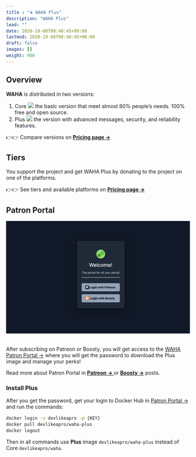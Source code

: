 ```yaml
---
title : "➕ WAHA Plus"
description: "WAHA Plus"
lead: ""
date: 2020-10-06T08:48:45+00:00
lastmod: 2020-10-06T08:48:45+00:00
draft: false
images: []
weight: 900
---
```


## Overview

**WAHA** is distributed in two versions:

1. Core ![](/images/versions/core.png) the basic version that meet almost 80% people’s needs. 100% free and open source.
2. Plus ![](/images/versions/plus.png) the version with advanced messages, security, and reliability features.

👉👉 Compare versions on [**Pricing page ->**](/pricing)

## Tiers
You support the project and get WAHA Plus by donating to the project on one of the platforms.

👉👉 See tiers and available platforms on [**Pricing page ->**](/pricing)

## Patron Portal
<p align="center">
  <img src="patron-portal.png" alt="Patron Portal" />
  <br/>
  <br/>
</p>

After subscribing on Patreon or Boosty, you will get access to the [WAHA Patron Portal ->](https://portal.devlike.pro/)
where you will get the password to download the Plus image and manage your perks!

Read more about Patron Portal in
**<a href="https://www.patreon.com/posts/waha-patron-97637416" target="_blank">Patreon -> </a>**
or
**<a href="https://boosty.to/wa-http-api/posts/8319079f-dac1-4179-b954-fcc559097c76" target="_blank">Boosty -></a>**
posts.

### Install Plus
After you get the password, get your login to Docker Hub in [Patron Portal ->](https://portal.devlike.pro/)
and run the commands:
```bash
docker login -u devlikeapro -p {KEY}
docker pull devlikeapro/waha-plus
docker logout
```
Then in all commands use **Plus** image `devlikeapro/waha-plus` instead of Core `devlikeapro/waha`.


